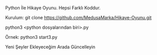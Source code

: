 Python İle Hikaye Oyunu.
Hepsi Farklı Koddur.

Kurulum:
git clone https://github.com/MedusaMarka/Hikaye-Oyunu.git

python3 <python dosyalarından biri>.py

Örnek:
python3 start3.py


Yeni Şeyler Ekleyeceğim Arada Güncelleyin
